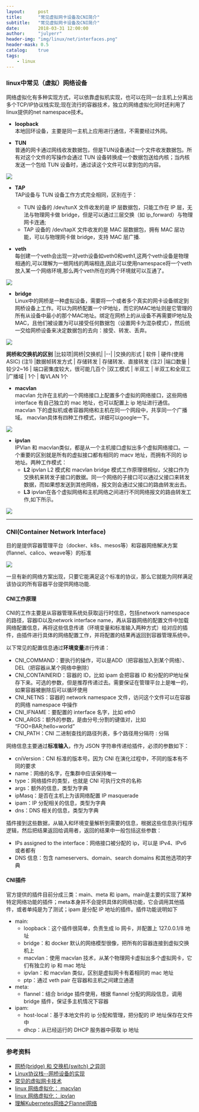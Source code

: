 ```yaml
---
layout:     post
title:      "常见虚拟网卡设备及CNI简介"
subtitle:   "常见虚拟网卡设备及CNI简介"
date:       2018-03-31 12:00:00
author:     "julyerr"
header-img: "img/linux/net/interfaces.png"
header-mask: 0.5
catalog: 	true
tags:
    - linux
---
```


### linux中常见（虚拟）网络设备

网络虚拟化有多种实现方式，可以依靠虚拟机实现，也可以在同一台主机上分离出多个TCP/IP协议栈实现;现在流行的容器技术，独立的网络虚拟化同时还利用了linux提供的net namespace技术。<br>

- **loopback**<br>
	本地回环设备，主要是同一主机上应用进行通信，不需要经过外网。

- **TUN**<br>
	普通的网卡通过网线收发数据包，但是TUN设备通过一个文件收发数据包。所有对这个文件的写操作会通过 TUN 设备转换成一个数据包送给内核；当内核发送一个包给 TUN 设备时，通过读这个文件可以拿到包的内容。
		
![](/img/linux/net/tun.png)	

- **TAP**<br>
	TAP设备与 TUN 设备工作方式完全相同，区别在于： 
    - TUN 设备的 /dev/tunX 文件收发的是 IP 层数据包，只能工作在 IP 层，无法与物理网卡做 bridge，但是可以通过三层交换（如 ip_forward）与物理网卡连通;
    - TAP 设备的 /dev/tapX 文件收发的是 MAC 层数据包，拥有 MAC 层功能，可以与物理网卡做 bridge，支持 MAC 层广播.

- **veth**<br>
	每创建一个veth会出现一对veth设备如veth0和veth1,这两个veth设备是物理相通的,可以理解为一根网线的两端相连,因此可以使用namespace将一个veth放入某一个网络环境,那么两个veth所在的两个环境就可以互通了。

![](/img/linux/net/veth.png)	

- **bridge**<br>
	Linux中的网桥是一种虚拟设备，需要将一个或者多个真实的网卡设备绑定到网桥设备上工作。可以为网桥配置一个IP地址，而它的MAC地址则是它管理的所有从设备中最小的那个MAC地址。绑定在网桥上的从设备不再需要IP地址及MAC，且他们被设置为可以接受任何数据包（设置网卡为混杂模式），然后统一交给网桥设备来决定数据包的去向：接受、转发、丢弃。 

![](/img/linux/net/bridge.jpg)	
	
**网桥和交换机的区别**
|比较项|网桥|交换机|
|--|
|交换的形式      |   软件          |          硬件(使用ASIC) (注1)
|数据帧转发方式   |  存储转发               | 存储转发、直接转发 (注2)
|端口数量    |       较少2~16          |      端口密集度较大，很可能几百个
|双工模式    |       半双工           |       半双工和全双工
|广播域       |      1个            |         每VLAN 1个

- **macvlan**<br>
	macvlan 允许在主机的一个网络接口上配置多个虚拟的网络接口，这些网络 interface 有自己独立的 mac 地址，也可以配置上 ip 地址进行通信。macvlan 下的虚拟机或者容器网络和主机在同一个网段中，共享同一个广播域。
	macvlan具体有四种工作模式，详细可以google一下。

![](/img/linux/net/macvlan.png)	

- **ipvlan**<br>
	IPVlan 和 macvlan类似，都是从一个主机接口虚拟出多个虚拟网络接口。一个重要的区别就是所有的虚拟接口都有相同的 macv 地址，而拥有不同的 ip 地址。两种工作模式：
	- **L2** ipvlan L2 模式和 macvlan bridge 模式工作原理很相似，父接口作为交换机来转发子接口的数据。同一个网络的子接口可以通过父接口来转发数据，而如果想发送到其他网络，报文则会通过父接口的路由转发出去。
	- **L3** ipvlan在各个虚拟网络和主机网络之间进行不同网络报文的路由转发工作,如下所示。
		
![](/img/linux/net/linux-ipvlan-l3-mode.png)	


---
### CNI(Container Network Interface)
目的是提供容器管理平台（docker、k8s、mesos等）和容器网络解决方案(flannel、calico、weave等）的标准

![](/img/k8s/cni/Chart_Container-Network-Interface-Drivers.png)	

一旦有新的网络方案出现，只要它能满足这个标准的协议，那么它就能为同样满足该协议的所有容器平台提供网络功能.<br>

#### CNI工作原理
CNI的工作主要是从容器管理系统处获取运行时信息，包括network namespace的路径，容器ID以及network interface name，再从容器网络的配置文件中加载网络配置信息，再将这些信息传递（环境变量和标准输入两种方式）给对应的插件，由插件进行具体的网络配置工作，并将配置的结果再返回到容器管理系统中。<br>

以下常见的配置信息通过**环境变量**进行传递：

- CNI_COMMAND：要执行的操作，可以是ADD（把容器加入到某个网络）、DEL（把容器从某个网络中删除）
- CNI_CONTAINERID：容器的 ID，比如 ipam 会把容器 ID 和分配的IP地址保存下来。可选的参数，但是推荐传递过去。需要保证在管理平台上是唯一的，如果容器被删除后可以循环使用
- CNI_NETNS：容器的 network namespace 文件，访问这个文件可以在容器的网络 namespace 中操作
- CNI_IFNAME：要配置的 interface 名字，比如 eth0
- CNI_ARGS：额外的参数，是由分号;分割的键值对，比如 “FOO=BAR;hello=world”
- CNI_PATH：CNI 二进制查找的路径列表，多个路径用分隔符 : 分隔

网络信息主要通过**标准输入**，作为 JSON 字符串传递给插件，必须的参数如下：

- cniVersion：CNI 标准的版本号。因为 CNI 在演化过程中，不同的版本有不同的要求
- name：网络的名字，在集群中应该保持唯一
- type：网络插件的类型，也就是 CNI 可执行文件的名称
- args：额外的信息，类型为字典
- ipMasq：是否在主机上为该网络配置 IP masquerade
- ipam：IP 分配相关的信息，类型为字典
- dns：DNS 相关的信息，类型为字典

插件接到这些数据，从输入和环境变量解析到需要的信息，根据这些信息执行程序逻辑，然后把结果返回给调用者，返回的结果中一般包括这些参数：

- IPs assigned to the interface：网络接口被分配的 ip，可以是 IPv4、IPv6 或者都有
- DNS 信息：包含 nameservers、domain、search domains 和其他选项的字典

#### CNI插件
官方提供的插件目前分成三类：main、meta 和 ipam。main是主要的实现了某种特定网络功能的插件；meta本身并不会提供具体的网络功能，它会调用其他插件，或者单纯是为了测试；ipam 是分配 IP 地址的插件。插件功能说明如下
	
- main:
    - loopback：这个插件很简单，负责生成 lo 网卡，并配置上 127.0.0.1/8 地址
    - bridge：和 docker 默认的网络模型很像，把所有的容器连接到虚拟交换机上
    - macvlan：使用 macvlan 技术，从某个物理网卡虚拟出多个虚拟网卡，它们有独立的 ip 和 mac 地址
    - ipvlan：和 macvlan 类似，区别是虚拟网卡有着相同的 mac 地址
    - ptp：通过 veth pair 在容器和主机之间建立通道
- meta:
    - flannel：结合 bridge 插件使用，根据 flannel 分配的网段信息，调用 bridge 插件，保证多主机情况下容器
- ipam:
    - host-local：基于本地文件的 ip 分配和管理，把分配的 IP 地址保存在文件中
    - dhcp：从已经运行的 DHCP 服务器中获取 ip 地址
		

---
### 参考资料
- [网桥(bridge) 和 交换机(switch) 之异同  ](http://keendawn.blog.163.com/blog/static/88880743201151042319573/)
- [Linux协议栈--网桥设备的实现](http://cxd2014.github.io/2016/11/08/linux-bridge/)
- [常见的虚拟网卡技术](http://hurdonkey.leanote.com/post/%E5%B8%B8%E7%94%A8%E7%9A%84%E8%99%9A%E6%8B%9F%E7%BD%91%E7%BB%9C%E6%8A%80%E6%9C%AF)
- [linux 网络虚拟化： macvlan](http://cizixs.com/2017/02/14/network-virtualization-macvlan)
- [linux 网络虚拟化： ipvlan](http://cizixs.com/2017/02/17/network-virtualization-ipvlan)
- [理解Kubernetes网络之Flannel网络](https://tonybai.com/2017/01/17/understanding-flannel-network-for-kubernetes/)